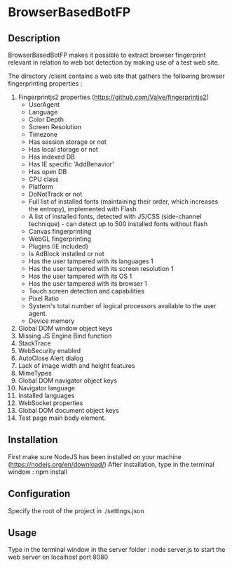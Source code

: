 # BrowserBasedBotFP

## Description
BrowserBasedBotFP makes it possible to extract browser fingerprint relevant in relation to web bot detection by making use of a test web site.

The directory /client  contains a web site that gathers the following browser fingerprinting properties :

1. Fingerprintjs2 properties (https://github.com/Valve/fingerprintjs2)
    * UserAgent
    * Language
    * Color Depth
    * Screen Resolution
    * Timezone
    * Has session storage or not
    * Has local storage or not
    * Has indexed DB
    * Has IE specific 'AddBehavior'
    * Has open DB
    * CPU class
    * Platform
    * DoNotTrack or not
    * Full list of installed fonts (maintaining their order, which increases the entropy), implemented with Flash.
    * A list of installed fonts, detected with JS/CSS (side-channel technique) - can detect up to 500 installed fonts without flash
    * Canvas fingerprinting
    * WebGL fingerprinting
    * Plugins (IE included)
    * Is AdBlock installed or not
    * Has the user tampered with its languages 1
    * Has the user tampered with its screen resolution 1
    * Has the user tampered with its OS 1
    * Has the user tampered with its browser 1
    * Touch screen detection and capabilities
    * Pixel Ratio
    * System's total number of logical processors available to the user agent.
    * Device memory
2. Global DOM window object keys
3. Missing JS Engine Bind function
4. StackTrace
5. WebSecurity enabled
6. AutoClose Alert dialog
7. Lack of image width and height features
8. MimeTypes
9. Global DOM navigator object keys
10. Navigator language
11. Installed languages
12. WebSocket properties
13. Global DOM document object keys
14. Test page main body element.

## Installation
First make sure NodeJS has been installed on your machine (https://nodejs.org/en/download/)
After installation, type in the terminal window : npm install

## Configuration
Specify the root of the project in ./settings.json

## Usage
Type in the terminal window in the server folder : node server.js to start the web server on localhost port 8080